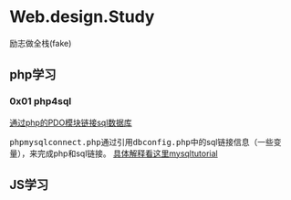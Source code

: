 # Web.design.Study
励志做全栈(fake)

## php学习

### 0x01 php4sql
<a href ="https://github.com/LiujiaHuan/Web.design.Study/edit/main/php/php4sql">通过php的PDO模块链接sql数据库</a>

 <kbd>phpmysqlconnect.php</kbd>通过引用<kbd>dbconfig.php</kbd>中的sql链接信息（一些变量），来完成php和sql链接。
 <a href = "https://www.mysqltutorial.org/php-connecting-to-mysql-database/">具体解释看这里mysqltutorial</a>

## JS学习
